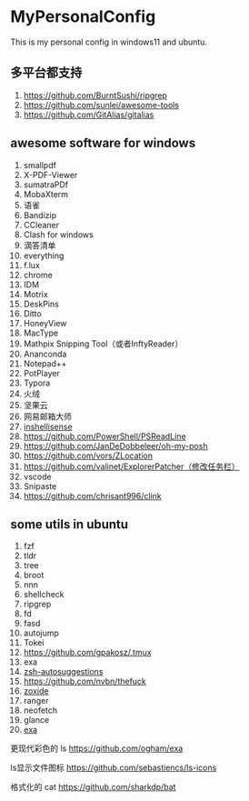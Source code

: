# MyPersonalConfig

This is my personal config in windows11 and ubuntu.

## 多平台都支持

1. <https://github.com/BurntSushi/ripgrep>
2. <https://github.com/sunlei/awesome-tools>
3. <https://github.com/GitAlias/gitalias>

## awesome software for windows
1. smallpdf
2. X-PDF-Viewer
3. sumatraPDf
4. MobaXterm
5. 语雀
6. Bandizip
7. CCleaner
8. Clash for windows
9. 滴答清单
10. everything
11. f.lux
12. chrome
13. IDM
14. Motrix
15. DeskPins
16. Ditto
17. HoneyView
18. MacType
19. Mathpix Snipping Tool（或者InftyReader）
20. Ananconda
21. Notepad++
22. PotPlayer
23. Typora
24. 火绒
25. 坚果云
26. 网易邮箱大师
27. [inshellisense](https://github.com/microsoft/inshellisense)
28. <https://github.com/PowerShell/PSReadLine>
29. <https://github.com/JanDeDobbeleer/oh-my-posh>
30. <https://github.com/vors/ZLocation>
31. <https://github.com/valinet/ExplorerPatcher（修改任务栏）>
32. vscode
33. Snipaste
34. <https://github.com/chrisant996/clink>

## some utils in ubuntu
1. fzf
2. tldr
3. tree
4. broot
5. nnn
6. shellcheck
7. ripgrep
8. fd
9. fasd
10. autojump
11. Tokei
12. <https://github.com/gpakosz/.tmux>
13. exa
14. [zsh-autosuggestions](https://github.com/zsh-users/zsh-autosuggestions?tab=readme-ov-file)
15. <https://github.com/nvbn/thefuck>
16. [zoxide](https://github.com/ajeetdsouza/zoxide)
17. ranger
18. neofetch
19. glance
20. [exa](https://github.com/ogham/exa)

更现代彩色的 ls <https://github.com/ogham/exa>

ls显示文件图标 <https://github.com/sebastiencs/ls-icons>

格式化的 cat <https://github.com/sharkdp/bat>
